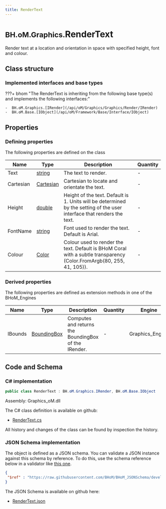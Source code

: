 ```yaml
---
title: RenderText
---
```


# <small>BH.oM.Graphics.</small>**RenderText**

Render text at a location and orientation in space with specified height, font and colour.

## Class structure

### Implemented interfaces and base types

???+ bhom "The RenderText is inheriting from the following base type(s) and implements the following interfaces:"

    -  BH.oM.Graphics.[IRender](/api/oM/Graphics/Graphics/Render/IRender)
    -  BH.oM.Base.[IObject](/api/oM/Framework/Base/Interface/IObject)


## Properties



### Defining properties

The following properties are defined on the class

| Name             | Type             | Description      | Quantity         |
|------------------|------------------|------------------|------------------|
| Text | [string](https://learn.microsoft.com/en-us/dotnet/api/System.String?view=netstandard-2.0) | The text to render. | - |
| Cartesian | [Cartesian](/api/oM/Dimensional/Geometry/CoordinateSystem/Cartesian) | Cartesian to locate and orientate the text. | - |
| Height | [double](https://learn.microsoft.com/en-us/dotnet/api/System.Double?view=netstandard-2.0) | Height of the text. Default is 1. Units will be determined by the setting of the user interface that renders the text. | - |
| FontName | [string](https://learn.microsoft.com/en-us/dotnet/api/System.String?view=netstandard-2.0) | Font used to render the text. Default is Arial. | - |
| Colour | [Color](https://learn.microsoft.com/en-us/dotnet/api/System.Drawing.Color?view=netstandard-2.0) | Colour used to render the text. Default is BHoM Coral with a subtle transparency (Color.FromArgb(80, 255, 41, 105)). | - |


### Derived properties

The following properties are defined as extension methods in one of the BHoM_Engines

| Name             | Type             | Description      | Quantity         | Engine           |
|------------------|------------------|------------------|------------------|------------------|
| IBounds | [BoundingBox](/api/oM/Dimensional/Geometry/Misc/BoundingBox) | Computes and returns the BoundingBox of the IRender. | - | Graphics_Engine |


## Code and Schema

### C# implementation

``` C# title="C#"
public class RenderText : BH.oM.Graphics.IRender, BH.oM.Base.IObject
```

Assembly: Graphics_oM.dll

The C# class definition is available on github:

- [RenderText.cs](https://github.com/BHoM/BHoM/blob/develop/Graphics_oM/Render\RenderText.cs)

All history and changes of the class can be found by inspection the history.
### JSON Schema implementation

The object is defined as a JSON schema. You can validate a JSON instance against this schema by reference. To do this, use the schema reference below in a validator like [this one](https://www.jsonschemavalidator.net/).

``` json title="JSON Schema"
{
 "$ref" : "https://raw.githubusercontent.com/BHoM/BHoM_JSONSchema/develop/Graphics_oM/RenderText.json"
}
```

The JSON Schema is available on github here:

- [RenderText.json](https://github.com/BHoM/BHoM_JSONSchema/blob/develop/Graphics_oM/RenderText.json)
